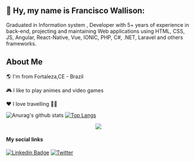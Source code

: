## 👋  Hy, my name is Francisco Wallison:  

Graduated in Information system
, Developer with 5+ years of experience in back-end, projecting and maintaining Web applications using HTML, CSS, JS, Angular, React-Native, Vue, IONIC, PHP, C#, .NET, Laravel and others frameworks.

## About Me

🌎 I'm from Fortaleza,CE - Brazil

🎮 I like to play animes and video games

❤️ I love travelling 🛫🛬


![Anurag's github stats](https://github-readme-stats.vercel.app/api?username=FranciscoWallison&theme=highcontrast&count_private=true&show_icons=true&title_color=6e40c9&icon_color=6e40c9&line_height=20)
[![Top Langs](https://github-readme-stats.vercel.app/api/top-langs/?username=FranciscoWallison&theme=highcontrast&layout=compact&show_icons=true&title_color=6e40c9&icon_color=6e40c9)](https://github.com/anuraghazra/github-readme-stats)
<p align="center">
    <img src="https://github-readme-streak-stats.herokuapp.com/?user=FranciscoWallison&theme=highcontrast&count_private=true&show_icons=true&title_color=6e40c9&icon_color=6e40c9&line_height=20"/>
  <br/>
</p>

#### My social links
[![Linkedin Badge](https://img.shields.io/badge/-LinkedIn-blue?style=flat-square&logo=Linkedin&logoColor=white&link=https://www.linkedin.com/in/wallison-francisco/)](https://www.linkedin.com/in/wallison-francisco/)
<a href="https://twitter.com/chicowall"><img src="https://img.shields.io/twitter/follow/chicowall?label=Twitter&style=social" alt="Twitter"></a>

